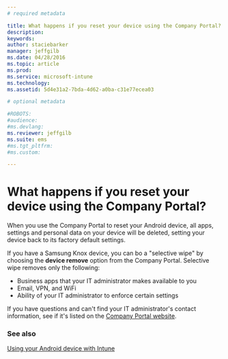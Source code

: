 ```yaml
---
# required metadata

title: What happens if you reset your device using the Company Portal? | Microsoft Intune
description:
keywords:
author: staciebarker
manager: jeffgilb
ms.date: 04/28/2016
ms.topic: article
ms.prod:
ms.service: microsoft-intune
ms.technology:
ms.assetid: 5d4e31a2-7bda-4d62-a0ba-c31e77ecea03

# optional metadata

#ROBOTS:
#audience:
#ms.devlang:
ms.reviewer: jeffgilb
ms.suite: ems
#ms.tgt_pltfrm:
#ms.custom:

---
```



# What happens if you reset your device using the Company Portal?

When you use the Company Portal to reset your Android device, all apps, settings and personal data on your device will be deleted, setting your device back to its factory default settings.

If you have a Samsung Knox device, you can bo a "selective wipe" by choosing the **device remove** option from the Company Portal. Selective wipe removes only the following:

- Business apps that your IT administrator makes available to you
- Email, VPN, and WiFi
- Ability of your IT administrator to enforce certain settings

If you have questions and can't find your IT administrator's contact information, see if it's listed on the [Company Portal website](http://portal.manage.microsoft.com).

### See also
[Using your Android device with Intune](using-your-android-device-with-intune.md)